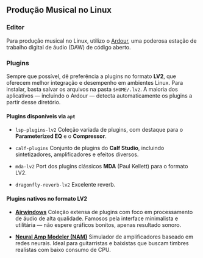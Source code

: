 ## Produção Musical no Linux

### Editor

Para produção musical no Linux, utilizo o [Ardour](https://ardour.org/), uma poderosa estação de trabalho digital de áudio (DAW) de código aberto.

### Plugins

Sempre que possível, dê preferência a plugins no formato **LV2**, que oferecem melhor integração e desempenho em ambientes Linux. Para instalar, basta salvar os arquivos na pasta `$HOME/.lv2`. A maioria dos aplicativos — incluindo o Ardour — detecta automaticamente os plugins a partir desse diretório.

#### Plugins disponíveis via `apt`

* `lsp-plugins-lv2`
  Coleção variada de plugins, com destaque para o **Parameterized EQ** e o **Compressor**.

* `calf-plugins`
  Conjunto de plugins do **Calf Studio**, incluindo sintetizadores, amplificadores e efeitos diversos.

* `mda-lv2`
  Port dos plugins clássicos **MDA** (Paul Kellett) para o formato LV2.

* `dragonfly-reverb-lv2`
  Excelente reverb.

#### Plugins nativos no formato LV2

* [**Airwindows**](https://www.airwindows.com/)
  Coleção extensa de plugins com foco em processamento de áudio de alta qualidade. Famosos pela interface minimalista e utilitária — não espere gráficos bonitos, apenas resultado sonoro.

* [**Neural Amp Modeler (NAM)**](https://www.tone3000.com/)
  Simulador de amplificadores baseado em redes neurais. Ideal para guitarristas e baixistas que buscam timbres realistas com baixo consumo de CPU.
